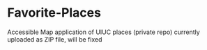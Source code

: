 # Favorite-Places
Accessible Map application of UIUC places (private repo) currently uploaded as ZIP file, will be fixed
